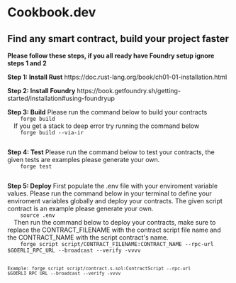 # Cookbook.dev

## Find any smart contract, build your project faster


<p>
  <strong>Please follow these steps, if you all ready have Foundry setup ignore steps 1 and 2</strong>
</p>

<p>
  <strong> Step 1: Install Rust</strong>
  https://doc.rust-lang.org/book/ch01-01-installation.html
</p>

<p>
  <strong> Step 2: Install Foundry</strong>
  https://book.getfoundry.sh/getting-started/installation#using-foundryup
</p>

<p>
  <strong> Step 3: Build</strong>
  Please run the command below to build your contracts
  <code>
    forge build
  </code>
  If you get a stack to deep error try running the command below
  <code>
    forge build --via-ir 
  </code> 
</p>

<p>
  <strong> Step 4: Test</strong>
  Please run the command below to test your contracts, the given tests are examples please generate your own.
  <code>
    forge test
  </code>
</p>

<p>
  <strong> Step 5: Deploy</strong>
  First populate the .env file with your enviroment variable values.
  Please run the command below in your terminal to define your enviroment variables globally and deploy your contracts. The given script contract is an example please generate your own.
  <code>
    source .env
  </code>
  Then run the command below to deploy your contracts, make sure to replace the CONTRACT_FILENAME with the contract script file name and the CONTRACT_NAME with the script contract's name.
  <code>
    forge script script/CONTRACT_FILENAME:CONTRACT_NAME --rpc-url $GOERLI_RPC_URL --broadcast --verify -vvvv

    Example: forge script script/contract.s.sol:ContractScript --rpc-url $GOERLI_RPC_URL --broadcast --verify -vvvv
  </code>
</p>